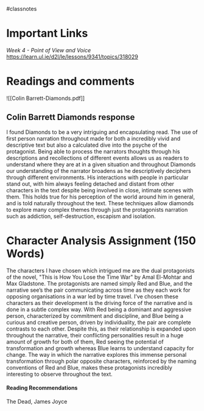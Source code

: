 #classnotes 

# Important Links

*Week 4 - Point of View and Voice*
https://learn.ul.ie/d2l/le/lessons/9341/topics/318029

# Readings and comments

![[Colin Barrett-Diamonds.pdf]]

## Colin Barrett Diamonds response

I found Diamonds to be a very intriguing and encapsulating read. The use of first person narration throughout made for both a incredibly vivid and descriptive text but also a calculated dive into the psyche of the protagonist. Being able to process the narrators thoughts through his descriptions and recollections of different events allows us as readers to understand where they are at in a given situation and throughout Diamonds our understanding of the narrator broadens as he descriptively deciphers through different environments. His interactions with people in particular stand out, with him always feeling detached and distant from other characters in the text despite being involved in close, intimate scenes with them. This holds true for his perception of the world around him in general, and is told naturally throughout the text. These techniques allow diamonds to explore many complex themes through just the protagonists narration such as addiction, self-destruction, escapism and isolation.

# Character Analysis Assignment (150 Words)

The characters I have chosen which intrigued me are the dual protagonists of the novel, "This is How You Lose the Time War" by Amal El-Mohtar and Max Gladstone. The protagonists are named simply Red and Blue, and the narrative see’s the pair communicating across time as they each work for opposing organisations in a war led by time travel. I’ve chosen these characters as their development is the driving force of the narrative and is done in a subtle complex way. With Red being a dominant and aggressive person, characterized by commitment and discipline, and Blue being a curious and creative person, driven by individuality, the pair are complete contrasts to each other. Despite this, as their relationship is expanded upon throughout the narrative, their conflicting personalities result in a huge amount of growth for both of them, Red seeing the potential of transformation and growth whereas Blue learns to understand capacity for change. The way in which the narrative explores this immense personal transformation through polar opposite characters, reinforced by the naming conventions of Red and Blue, makes these protagonists incredibly interesting to observe throughout the text.

#### Reading Recommendations
The Dead, James Joyce
